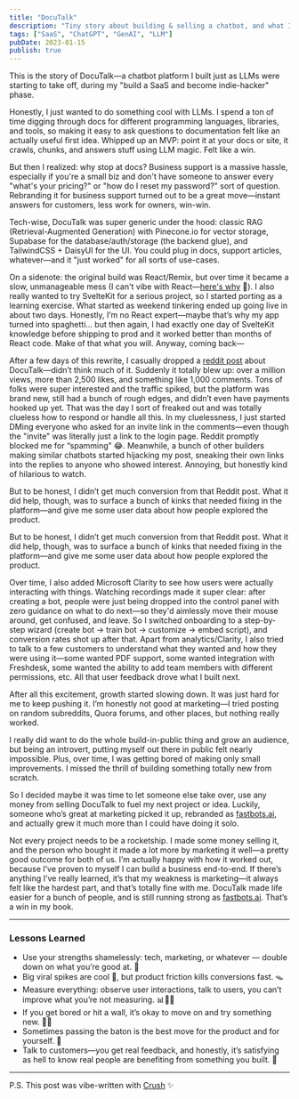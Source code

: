 ```yaml
---
title: "DocuTalk"
description: "Tiny story about building & selling a chatbot, and what I learned."
tags: ["SaaS", "ChatGPT", "GenAI", "LLM"]
pubDate: 2023-01-15
publish: true
---
```


This is the story of DocuTalk—a chatbot platform I built just as LLMs were starting to take off, during my "build a SaaS and become indie-hacker" phase.

Honestly, I just wanted to do something cool with LLMs. I spend a ton of time digging through docs for different programming languages, libraries, and tools, so making it easy to ask questions to documentation felt like an actually useful first idea. Whipped up an MVP: point it at your docs or site, it crawls, chunks, and answers stuff using LLM magic. Felt like a win.

But then I realized: why stop at docs? Business support is a massive hassle, especially if you're a small biz and don't have someone to answer every "what's your pricing?" or "how do I reset my password?" sort of question. Rebranding it for business support turned out to be a great move—instant answers for customers, less work for owners, win-win.

Tech-wise, DocuTalk was super generic under the hood: classic RAG (Retrieval-Augmented Generation) with Pinecone.io for vector storage, Supabase for the database/auth/storage (the backend glue), and TailwindCSS + DaisyUI for the UI. You could plug in docs, support articles, whatever—and it "just worked" for all sorts of use-cases.

On a sidenote: the original build was React/Remix, but over time it became a slow, unmanageable mess (I can't vibe with React—[here's why](https://youtu.be/HyWYpM_S-2c?si=4xVzjAHVb5zlt1Vg) 🤣). I also really wanted to try SvelteKit for a serious project, so I started porting as a learning exercise. What started as weekend tinkering ended up going live in about two days. Honestly, I’m no React expert—maybe that’s why my app turned into spaghetti... but then again, I had exactly one day of SvelteKit knowledge before shipping to prod and it worked better than months of React code. Make of that what you will. Anyway, coming back—

After a few days of this rewrite, I casually dropped a [reddit post](https://www.reddit.com/r/ChatGPT/comments/12n2hso/building_a_tool_to_create_ai_chatbots_with_your/) about DocuTalk—didn’t think much of it. Suddenly it totally blew up: over a million views, more than 2,500 likes, and something like 1,000 comments. Tons of folks were super interested and the traffic spiked, but the platform was brand new, still had a bunch of rough edges, and didn’t even have payments hooked up yet. That was the day I sort of freaked out and was totally clueless how to respond or handle all this. In my cluelessness, I just started DMing everyone who asked for an invite link in the comments—even though the "invite" was literally just a link to the login page. Reddit promptly blocked me for “spamming” 😂. Meanwhile, a bunch of other builders making similar chatbots started hijacking my post, sneaking their own links into the replies to anyone who showed interest. Annoying, but honestly kind of hilarious to watch.

But to be honest, I didn’t get much conversion from that Reddit post. What it did help, though, was to surface a bunch of kinks that needed fixing in the platform—and give me some user data about how people explored the product.

But to be honest, I didn’t get much conversion from that Reddit post. What it did help, though, was to surface a bunch of kinks that needed fixing in the platform—and give me some user data about how people explored the product.

Over time, I also added Microsoft Clarity to see how users were actually interacting with things. Watching recordings made it super clear: after creating a bot, people were just being dropped into the control panel with zero guidance on what to do next—so they'd aimlessly move their mouse around, get confused, and leave. So I switched onboarding to a step-by-step wizard (create bot → train bot → customize → embed script), and conversion rates shot up after that. Apart from analytics/Clarity, I also tried to talk to a few customers to understand what they wanted and how they were using it—some wanted PDF support, some wanted integration with Freshdesk, some wanted the ability to add team members with different permissions, etc. All that user feedback drove what I built next.

After all this excitement, growth started slowing down. It was just hard for me to keep pushing it. I’m honestly not good at marketing—I tried posting on random subreddits, Quora forums, and other places, but nothing really worked.

I really did want to do the whole build-in-public thing and grow an audience, but being an introvert, putting myself out there in public felt nearly impossible. Plus, over time, I was getting bored of making only small improvements. I missed the thrill of building something totally new from scratch.

So I decided maybe it was time to let someone else take over, use any money from selling DocuTalk to fuel my next project or idea. Luckily, someone who’s great at marketing picked it up, rebranded as [fastbots.ai](https://fastbots.ai), and actually grew it much more than I could have doing it solo.

Not every project needs to be a rocketship. I made some money selling it, and the person who bought it made a lot more by marketing it well—a pretty good outcome for both of us. I’m actually happy with how it worked out, because I’ve proven to myself I can build a business end-to-end. If there’s anything I’ve really learned, it’s that my weakness is marketing—it always felt like the hardest part, and that’s totally fine with me. DocuTalk made life easier for a bunch of people, and is still running strong as [fastbots.ai](https://fastbots.ai). That’s a win in my book.

---

### Lessons Learned

- Use your strengths shamelessly: tech, marketing, or whatever — double down on what you’re good at. 💪
- Big viral spikes are cool 🚀, but product friction kills conversions fast. 🪤
- Measure everything: observe user interactions, talk to users, you can’t improve what you’re not measuring. 📊🕵️‍♂️
- If you get bored or hit a wall, it’s okay to move on and try something new. 🏃‍♂️
- Sometimes passing the baton is the best move for the product and for yourself. 🏅
- Talk to customers—you get real feedback, and honestly, it’s satisfying as hell to know real people are benefiting from something you built. 💬

---

P.S. This post was vibe-written with [Crush](https://github.com/charmbracelet/crush) ✨
